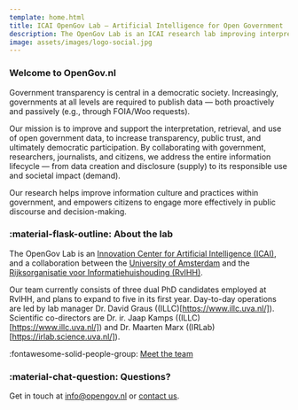 ```yaml
---
template: home.html
title: ICAI OpenGov Lab – Artificial Intelligence for Open Government
description: The OpenGov Lab is an ICAI research lab improving interpretation, retrieval, and use of open government data. A collaboration between UvA and RvIHH.
image: assets/images/logo-social.jpg
---
```


<style>
  .md-typeset h1 {
    display: none;
  }
</style>

### Welcome to OpenGov.nl

Government transparency is central in a democratic society. Increasingly, governments at all levels are required to publish data — both proactively and passively (e.g., through FOIA/Woo requests).  

Our mission is to improve and support the interpretation, retrieval, and use of open government data, to increase transparency, public trust, and ultimately democratic participation. 
By collaborating with government, researchers, journalists, and citizens, we address the entire information lifecycle — from data creation and disclosure (supply) to its responsible use and societal impact (demand).

Our research helps improve information culture and practices within government, and empowers citizens to engage more effectively in public discourse and decision-making.

### :material-flask-outline: About the lab

The OpenGov Lab is an [Innovation Center for Artificial Intelligence (ICAI)](https://icai.ai), and a collaboration between the [University of Amsterdam](https://uva.nl/en) and the [Rijksorganisatie voor Informatiehuishouding (RvIHH)](https://www.rvihh.nl/).

Our team currently consists of three dual PhD candidates employed at RvIHH, and plans to expand to five in its first year. 
Day-to-day operations are led by lab manager Dr. David Graus ((ILLC)[https://www.illc.uva.nl/]). Scientific co-directors are Dr. ir. Jaap Kamps ((ILLC)[https://www.illc.uva.nl/]) and Dr. Maarten Marx ((IRLab)[https://irlab.science.uva.nl/]).  

:fontawesome-solid-people-group: [Meet the team](team.md)

### :material-chat-question: Questions?

Get in touch at [info@opengov.nl](mailto:info@opengov.nl) or [contact us](contact.md).
